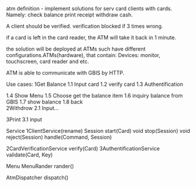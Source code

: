 atm definition - implement solutions for serv card clients with cards.
Namely:
check balance
print receipt
withdraw cash.

A client should be verified.
verification
blocked if 3 times wrong.

if a card is left in the card reader, the ATM will take it back in 1 minute.  

the solution will be deployed at ATMs such have different configurations.ATMs(hardware), that contain:
Devices:
monitor,
touchscreen,
card reader and etc.

ATM is able to communicate with GBIS by HTTP.


Use cases:
1Get Balance
1.1 Input card
1.2 verify card
1.3 Authentification
 
1.4  Show Menu
1.5 Choose get the balance item
1.6 inquiry balance from GBIS
1.7  show balance
1.8 back  
2Withdrow
2.1 Input...

3Print
3.1 input

Service
1ClientService(rename)
Session start(Card)
void stop(Session)
void reject(Session)
handle(Command, Session)

2CardVerificationService
verify(Card)
3AuthentificationService
validate(Card, Key)

Menu 
MenuRander
rander()

AtmDispatcher
dispatch()
